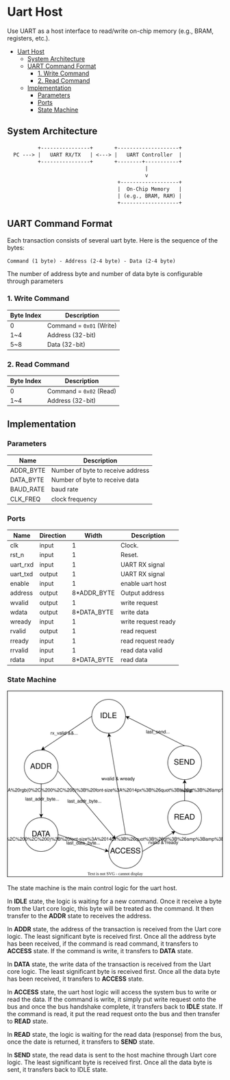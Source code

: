 # Uart Host

Use UART as a host interface to read/write on-chip memory (e.g., BRAM, registers, etc.).

- [Uart Host](#uart-host)
  - [System Architecture](#system-architecture)
  - [UART Command Format](#uart-command-format)
    - [1. Write Command](#1-write-command)
    - [2. Read Command](#2-read-command)
  - [Implementation](#implementation)
    - [Parameters](#parameters)
    - [Ports](#ports)
    - [State Machine](#state-machine)


## System Architecture

```
          +----------------+       +--------------------+
  PC ---> |   UART RX/TX   | <---> |   UART Controller  |
          +----------------+       +--------+-----------+
                                             |
                                             v
                                    +-------------------+
                                    |  On-Chip Memory   |
                                    | (e.g., BRAM, RAM) |
                                    +-------------------+
```

## UART Command Format

Each transaction consists of several uart byte. Here is the sequence of the bytes:

```
Command (1 byte) - Address (2-4 byte) - Data (2-4 byte)
```

The number of address byte and number of data byte is configurable through parameters

### 1. Write Command

| Byte Index | Description              |
| ---------- | ------------------------ |
| 0          | Command = `0x01` (Write) |
| 1\~4       | Address (32-bit)         |
| 5\~8       | Data (32-bit)            |

### 2. Read Command

| Byte Index | Description             |
| ---------- | ----------------------- |
| 0          | Command = `0x02` (Read) |
| 1\~4       | Address (32-bit)        |

## Implementation

### Parameters

| Name      | Description                       |
| --------- | --------------------------------- |
| ADDR_BYTE | Number of byte to receive address |
| DATA_BYTE | Number of byte to receive data    |
| BAUD_RATE | baud rate                         |
| CLK_FREQ  | clock frequency                   |

### Ports

| Name     | Direction | Width       | Description         |
| -------- | --------- | ----------- | ------------------- |
| clk      | input     | 1           | Clock.              |
| rst_n    | input     | 1           | Reset.              |
| uart_rxd | input     | 1           | UART RX signal      |
| uart_txd | output    | 1           | UART RX signal      |
| enable   | input     | 1           | enable uart host    |
| address  | output    | 8*ADDR_BYTE | Output address      |
| wvalid   | output    | 1           | write request       |
| wdata    | output    | 8*DATA_BYTE | write data          |
| wready   | input     | 1           | write request ready |
| rvalid   | output    | 1           | read request        |
| rready   | input     | 1           | read request ready  |
| rrvalid  | input     | 1           | read data valid     |
| rdata    | input     | 8*DATA_BYTE | read data           |

### State Machine

![state machine](./assets/uart_host_state.drawio.svg)

The state machine is the main control logic for the uart host.

In **IDLE** state, the logic is waiting for a new command. Once it receive a byte from the Uart core logic, this byte will
be treated as the command. It then transfer to the **ADDR** state to receives the address.

In **ADDR** state, the address of the transaction is received from the Uart core logic. The least significant byte is
received first. Once all the address byte has been received, if the command is read command, it transfers to **ACCESS** state.
If the command is write, it transfers to **DATA** state.

In **DATA** state, the write data of the transaction is received from the Uart core logic. The least significant byte is
received first. Once all the data byte has been received, it transfers to **ACCESS** state.

In **ACCESS** state, the uart host logic will access the system bus to write or read the data. If the command is write,
it simply put write request onto the bus and once the bus handshake complete, it transfers back to **IDLE** state.
If the command is read, it put the read request onto the bus and then transfer to **READ** state.

In **READ** state, the logic is waiting for the read data (response) from the bus, once the date is returned, it transfers
to **SEND** state.

In **SEND** state, the read data is sent to the host machine through Uart core logic. The least significant byte is
received first. Once all the data byte is sent, it transfers back to IDLE state.